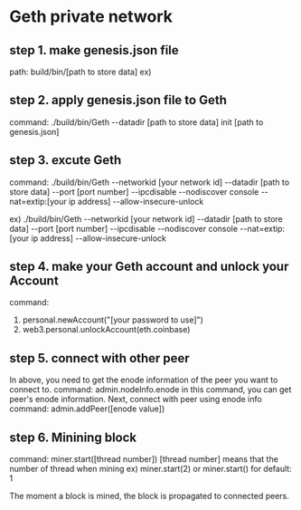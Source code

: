 # Geth private network

## step 1. make genesis.json file
  path: build/bin/[path to store data]
  ex)

## step 2. apply genesis.json file to Geth
  command: ./build/bin/Geth --datadir [path to store data] init [path to genesis.json] 
  
## step 3. excute Geth
  command:  ./build/bin/Geth --networkid [your network id] --datadir [path to store data] --port [port number] --ipcdisable --nodiscover console --nat=extip:[your ip address] --allow-insecure-unlock
  
  ex) ./build/bin/Geth --networkid [your network id] --datadir [path to store data] --port [port number] --ipcdisable --nodiscover console --nat=extip:[your ip 
address] --allow-insecure-unlock

## step 4. make your Geth account and unlock your Account
  command: 
  1) personal.newAccount("[your password to use]")
  2) web3.personal.unlockAccount(eth.coinbase)
        
## step 5. connect with other peer
  In above, you need to get the enode information of the peer you want to connect to.
  command: admin.nodeInfo.enode 
  in this command, you can get peer's enode information.
  Next, connect with peer using enode info 
  command: admin.addPeer([enode value])

## step 6. Minining block
  command: miner.start([thread number])
  [thread number] means that the number of thread when mining
  ex) miner.start(2) or miner.start() for default: 1

  The moment a block is mined, the block is propagated to connected peers.
  
